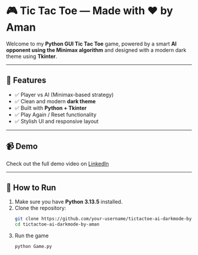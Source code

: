 # 🎮 Tic Tac Toe — Made with ❤️ by Aman

Welcome to my **Python GUI Tic Tac Toe** game, powered by a smart **AI opponent using the Minimax algorithm** and designed with a modern dark theme using **Tkinter**.

---

## 🧠 Features

- ✅ Player vs AI (Minimax-based strategy)
- ✅ Clean and modern **dark theme**
- ✅ Built with **Python + Tkinter**
- ✅ Play Again / Reset functionality
- ✅ Stylish UI and responsive layout

---

## 📹 Demo

Check out the full demo video on [LinkedIn](https://your-linkedin-post.com)  


---

## 🚀 How to Run

1. Make sure you have **Python 3.13.5** installed.
2. Clone the repository:
   ```bash
   git clone https://github.com/your-username/tictactoe-ai-darkmode-by-aman.git
   cd tictactoe-ai-darkmode-by-aman
3. Run the game
   ```bash
   python Game.py
